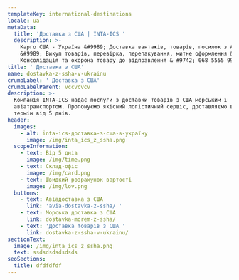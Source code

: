 ```yaml
---
templateKey: international-destinations
locale: ua
metaData:
  title: 'Доставка з США | INTA-ICS '
  description: >-
    Карго США - Україна &#9989; Доставка вантажів, товарів, посилок з Америки
    &#9989; Викуп товарів, перевірка, перепакування, митне оформлення &#9989;
    Консолідація та охорона товару до відправлення & #9742; 068 5555 999
title: ' Доставка з США'
name: dostavka-z-ssha-v-ukrainu
crumbLabel: ' Доставка з США'
crumbLabelParent: vccvcvcv
description: >-
  Компанія INTA-ICS надає послуги з доставки товарів з США морським і
  авіатранспортом. Пропонуємо якісний логістичний сервіс, доставляємо вантажі в
  термін від 5 днів. 
header:
  images:
    - alt: inta-ics-доставка-з-сша-в-україну
      image: /img/inta_ics_z_ssha.png
  scopeInformation:
    - text: Від 5 днів
      image: /img/time.png
    - text: Склад-офіс
      image: /img/card.png
    - text: Швидкий розрахунок вартості
      image: /img/lov.png
  buttons:
    - text: Авіадоставка з США
      link: 'avia-dostavka-z-ssha/ '
    - text: Морська доставка з США
      link: dostavka-morem-z-ssha/
    - text: 'Доставка товарів з США '
      link: dostavka-z-ssha-v-ukrainu/
sectionText:
  image: /img/inta_ics_z_ssha.png
  text: ssdsdsdsdsdsds
seoSections:
  title: dfdfdfdf
---
```

